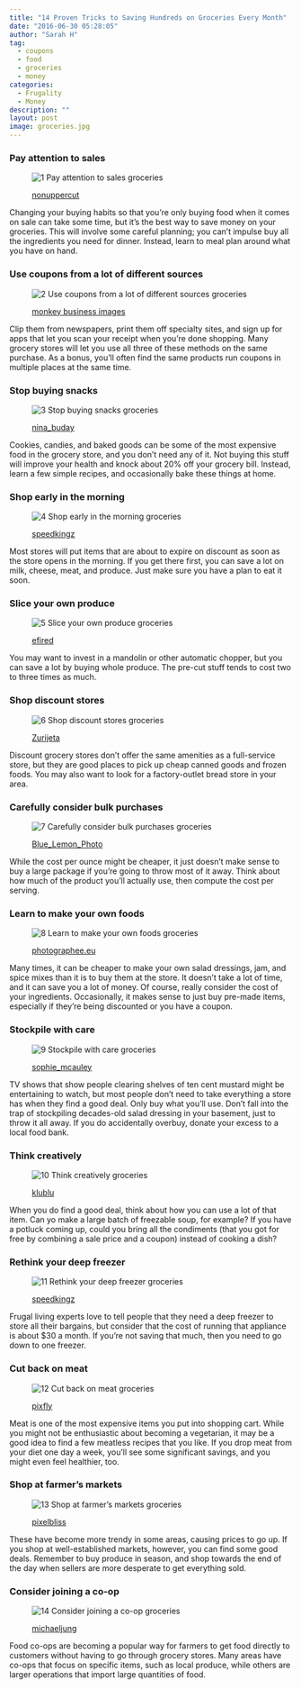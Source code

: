```yaml
---
title: "14 Proven Tricks to Saving Hundreds on Groceries Every Month"
date: "2016-06-30 05:28:05"
author: "Sarah H"
tag:
  - coupons
  - food
  - groceries
  - money
categories:
  - Frugality
  - Money
description: ""
layout: post
image: groceries.jpg
---
```


### Pay attention to sales

<figure aria-describedby="caption-attachment-3804" class="wp-caption alignnone" id="attachment_3804" style="width: 700px">

![1 Pay attention to sales groceries](/posts/1-Pay-attention-to-sales-groceries.jpg)<figcaption class="wp-caption-text" id="caption-attachment-3804">[nonuppercut](http://www.shutterstock.com/pic-370348622/stock-photo-sale-sign-on-shelf-in-supermarket.html)</figcaption></figure>

Changing your buying habits so that you’re only buying food when it comes on sale can take some time, but it’s the best way to save money on your groceries. This will involve some careful planning; you can’t impulse buy all the ingredients you need for dinner. Instead, learn to meal plan around what you have on hand.

### Use coupons from a lot of different sources

<figure aria-describedby="caption-attachment-3805" class="wp-caption alignnone" id="attachment_3805" style="width: 700px">

![2 Use coupons from a lot of different sources groceries](/posts/2-Use-coupons-from-a-lot-of-different-sources-groceries.jpg)<figcaption class="wp-caption-text" id="caption-attachment-3805">[monkey business images](http://www.shutterstock.com/pic-284500190/stock-photo-woman-in-grocery-aisle-of-supermarket-with-coupons.html)</figcaption></figure>

Clip them from newspapers, print them off specialty sites, and sign up for apps that let you scan your receipt when you’re done shopping. Many grocery stores will let you use all three of these methods on the same purchase. As a bonus, you’ll often find the same products run coupons in multiple places at the same time.

### Stop buying snacks

<figure aria-describedby="caption-attachment-3806" class="wp-caption alignnone" id="attachment_3806" style="width: 700px">

![3 Stop buying snacks groceries](/posts/3-Stop-buying-snacks-groceries.jpg)<figcaption class="wp-caption-text" id="caption-attachment-3806">[nina_buday](http://www.shutterstock.com/pic-359672378/stock-photo-woman-baking-at-home.html)</figcaption></figure>

Cookies, candies, and baked goods can be some of the most expensive food in the grocery store, and you don’t need any of it. Not buying this stuff will improve your health and knock about 20% off your grocery bill. Instead, learn a few simple recipes, and occasionally bake these things at home.

### Shop early in the morning

<figure aria-describedby="caption-attachment-3807" class="wp-caption alignnone" id="attachment_3807" style="width: 700px">

![4 Shop early in the morning groceries](/posts/4-Shop-early-in-the-morning-groceries.jpg)<figcaption class="wp-caption-text" id="caption-attachment-3807">[speedkingz](http://www.shutterstock.com/pic-258518462/stock-photo-store-owner-turning-open-sign-in-shop-doorway.html)</figcaption></figure>

Most stores will put items that are about to expire on discount as soon as the store opens in the morning. If you get there first, you can save a lot on milk, cheese, meat, and produce. Just make sure you have a plan to eat it soon.

### Slice your own produce

<figure aria-describedby="caption-attachment-3810" class="wp-caption alignnone" id="attachment_3810" style="width: 700px">

![5 Slice your own produce groceries](/posts/5-Slice-your-own-produce-groceries.jpg)<figcaption class="wp-caption-text" id="caption-attachment-3810">[efired](http://www.shutterstock.com/pic-280926380/stock-photo-young-woman-in-apron-slicing-ripe-watermelon-on-wooden-table-young-man-putting-watermelon-on-table.html)</figcaption></figure>

You may want to invest in a mandolin or other automatic chopper, but you can save a lot by buying whole produce. The pre-cut stuff tends to cost two to three times as much.

### Shop discount stores

<figure aria-describedby="caption-attachment-3809" class="wp-caption alignnone" id="attachment_3809" style="width: 700px">

![6 Shop discount stores groceries](/posts/6-Shop-discount-stores-groceries.jpg)<figcaption class="wp-caption-text" id="caption-attachment-3809">[Zurijeta](http://www.shutterstock.com/pic-71606413/stock-photo-bread-factory.html)</figcaption></figure>

Discount grocery stores don’t offer the same amenities as a full-service store, but they are good places to pick up cheap canned goods and frozen foods. You may also want to look for a factory-outlet bread store in your area.

### Carefully consider bulk purchases

<figure aria-describedby="caption-attachment-3811" class="wp-caption alignnone" id="attachment_3811" style="width: 700px">

![7 Carefully consider bulk purchases groceries](/posts/7-Carefully-consider-bulk-purchases-groceries.jpg)<figcaption class="wp-caption-text" id="caption-attachment-3811">[Blue_Lemon_Photo](http://www.shutterstock.com/pic-274637498/stock-photo-bulk-nuts-and-fruit-in-grocery-store.html)

</figcaption></figure>

While the cost per ounce might be cheaper, it just doesn’t make sense to buy a large package if you’re going to throw most of it away. Think about how much of the product you’ll actually use, then compute the cost per serving.

### Learn to make your own foods

<figure aria-describedby="caption-attachment-3812" class="wp-caption alignnone" id="attachment_3812" style="width: 700px">

![8 Learn to make your own foods groceries](/posts/8-Learn-to-make-your-own-foods-groceries.jpg)<figcaption class="wp-caption-text" id="caption-attachment-3812">[photographee.eu](http://www.shutterstock.com/pic-188730137/stock-photo-making-fruit-jams-bassed-on-traditional-recipe.html)</figcaption></figure>

Many times, it can be cheaper to make your own salad dressings, jam, and spice mixes than it is to buy them at the store. It doesn’t take a lot of time, and it can save you a lot of money. Of course, really consider the cost of your ingredients. Occasionally, it makes sense to just buy pre-made items, especially if they’re being discounted or you have a coupon.

### Stockpile with care

<figure aria-describedby="caption-attachment-3813" class="wp-caption alignnone" id="attachment_3813" style="width: 700px">

![9 Stockpile with care groceries](/posts/9-Stockpile-with-care-groceries.jpg)<figcaption class="wp-caption-text" id="caption-attachment-3813">[sophie_mcauley](http://www.shutterstock.com/pic-321397946/stock-photo-image-of-a-fully-stocked-store-room.html)</figcaption></figure>

TV shows that show people clearing shelves of ten cent mustard might be entertaining to watch, but most people don’t need to take everything a store has when they find a good deal. Only buy what you’ll use. Don’t fall into the trap of stockpiling decades-old salad dressing in your basement, just to throw it all away. If you do accidentally overbuy, donate your excess to a local food bank.

### Think creatively

<figure aria-describedby="caption-attachment-3814" class="wp-caption alignnone" id="attachment_3814" style="width: 700px">

![10 Think creatively groceries](/posts/10-Think-creatively-groceries.jpg)<figcaption class="wp-caption-text" id="caption-attachment-3814">[klublu](http://www.shutterstock.com/pic-255512875/stock-photo-young-couple-cooking-man-and-woman-in-their-kitchen.html)</figcaption></figure>

When you do find a good deal, think about how you can use a lot of that item. Can yo make a large batch of freezable soup, for example? If you have a potluck coming up, could you bring all the condiments (that you got for free by combining a sale price and a coupon) instead of cooking a dish?

### Rethink your deep freezer

<figure aria-describedby="caption-attachment-3815" class="wp-caption alignnone" id="attachment_3815" style="width: 700px">

![11 Rethink your deep freezer groceries](/posts/11-Rethink-your-deep-freezer-groceries.jpg)<figcaption class="wp-caption-text" id="caption-attachment-3815">[speedkingz](http://www.shutterstock.com/pic-366048545/stock-photo-woman-checking-sell-by-date-on-salad-bag-in-refrigerator.html)

</figcaption></figure>

Frugal living experts love to tell people that they need a deep freezer to store all their bargains, but consider that the cost of running that appliance is about $30 a month. If you’re not saving that much, then you need to go down to one freezer.

### Cut back on meat

<figure aria-describedby="caption-attachment-3816" class="wp-caption alignnone" id="attachment_3816" style="width: 700px">

![12 Cut back on meat groceries](/posts/12-Cut-back-on-meat-groceries.jpg)<figcaption class="wp-caption-text" id="caption-attachment-3816">[pixfly](http://www.shutterstock.com/pic-298125683/stock-photo-fruit-and-vegetable-in-shopping-basket-sits-on-the-counter-in-the-supermarket.html)</figcaption></figure>

Meat is one of the most expensive items you put into shopping cart. While you might not be enthusiastic about becoming a vegetarian, it may be a good idea to find a few meatless recipes that you like. If you drop meat from your diet one day a week, you’ll see some significant savings, and you might even feel healthier, too.

### Shop at farmer’s markets

<figure aria-describedby="caption-attachment-3817" class="wp-caption alignnone" id="attachment_3817" style="width: 700px">

![13 Shop at farmer’s markets groceries](/posts/13-Shop-at-farmer%E2%80%99s-markets-groceries.jpg)<figcaption class="wp-caption-text" id="caption-attachment-3817">[pixelbliss](http://www.shutterstock.com/pic-314165417/stock-photo-farmers-market.html)</figcaption></figure>

These have become more trendy in some areas, causing prices to go up. If you shop at well-established markets, however, you can find some good deals. Remember to buy produce in season, and shop towards the end of the day when sellers are more desperate to get everything sold.

### Consider joining a co-op

<figure aria-describedby="caption-attachment-3818" class="wp-caption alignnone" id="attachment_3818" style="width: 700px">

![14 Consider joining a co-op groceries](/posts/14-Consider-joining-a-co-op-groceries.jpg)<figcaption class="wp-caption-text" id="caption-attachment-3818">[michaeljung](http://www.shutterstock.com/pic-186841631/stock-photo-two-happy-gardeners-talking-in-greenhouse.html)</figcaption></figure>

Food co-ops are becoming a popular way for farmers to get food directly to customers without having to go through grocery stores. Many areas have co-ops that focus on specific items, such as local produce, while others are larger operations that import large quantities of food.
